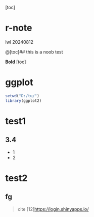 [toc]
# r-note
lwl 20240812


@[toc]## this is a noob test


**Bold**
[toc]
# ggplot
```R
setwd("D:/tu/")
library(ggplot2)
```
# test1
## 3.4
- 1
- 2
# test2
## fg
>cite
>[12]https://login.shinyapps.io/

